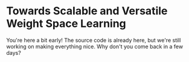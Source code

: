 # Towards Scalable and Versatile Weight Space Learning

You're here a bit early! The source code is already here, but we're still working on making everything nice. Why don't you come back in a few days?